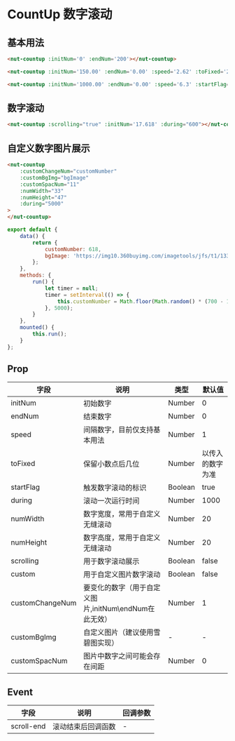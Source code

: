 # CountUp 数字滚动

## 基本用法

```html
<nut-countup :initNum='0' :endNum='200'></nut-countup>

<nut-countup :initNum='150.00' :endNum='0.00' :speed='2.62' :toFixed='2'></nut-countup>

<nut-countup :initNum='1000.00' :endNum='0.00' :speed='6.3' :startFlag='startNum' :toFixed='2'></nut-countup>
```

## 数字滚动

```html
<nut-countup :scrolling="true" :initNum='17.618' :during="600"></nut-countup>
```

## 自定义数字图片展示

```html
<nut-countup
    :customChangeNum="customNumber"
    :customBgImg="bgImage"
    :customSpacNum="11"
    :numWidth="33"
    :numHeight="47"
    :during="5000"
>
</nut-countup>
```
```javascript
export default {
    data() {
        return {
            customNumber: 618, 
            bgImage: 'https://img10.360buyimg.com/imagetools/jfs/t1/133024/3/2251/2646/5ee7549aE8dc02d7e/de6901b6c72db396.png'
        };
    },
    methods: {
        run() {
            let timer = null;
            timer = setInterval(() => {
                this.customNumber = Math.floor(Math.random() * (700 - 100 + 1) + 100);
            }, 5000);
        }
    },
    mounted() {
        this.run();
    }
};
```


## Prop

| 字段 | 说明 | 类型 | 默认值
|----- | ----- | ----- | ----- 
| initNum | 初始数字 | Number | 0
| endNum | 结束数字 | Number | 0
| speed | 间隔数字，目前仅支持基本用法 | Number | 1
| toFixed | 保留小数点后几位 | Number | 以传入的数字为准
| startFlag | 触发数字滚动的标识 | Boolean | true
| during | 滚动一次运行时间 | Number | 1000
| numWidth | 数字宽度，常用于自定义无缝滚动 | Number | 20
| numHeight | 数字高度，常用于自定义无缝滚动 | Number | 20
| scrolling | 用于数字滚动展示 | Boolean | false
| custom | 用于自定义图片数字滚动 | Boolean | false
| customChangeNum | 要变化的数字（用于自定义图片,initNum\endNum在此无效） | Number | 1
| customBgImg | 自定义图片（建议使用雪碧图实现） | - | -
| customSpacNum | 图片中数字之间可能会存在间距 | Number | 0






## Event

| 字段 | 说明 | 回调参数
|----- | ----- | -----
| scroll-end | 滚动结束后回调函数 | - 

